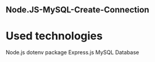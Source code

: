 ## Node.JS-MySQL-Create-Connection

# Used technologies
Node.js
dotenv package
Express.js
MySQL Database
